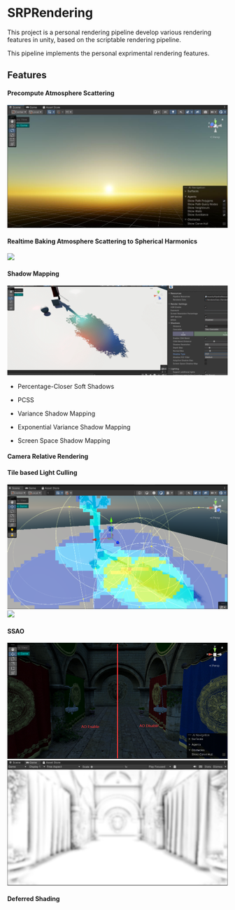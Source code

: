 # SRPRendering
This project is a personal rendering pipeline develop various rendering features in unity, based on the scriptable rendering pipeline. 

This pipeline implements the personal exprimental rendering features.

## Features
#### Precompute Atmosphere Scattering
![](screenshots/atmosphere_scattering.jpg)
#### Realtime Baking Atmosphere Scattering to Spherical Harmonics
![](screenshots/bake_atmosphere_sh.gif)
#### Shadow Mapping
![Shadow Mapping](screenshots/shadowmap.gif)
- Percentage-Closer Soft Shadows
- PCSS

- Variance Shadow Mapping

- Exponential Variance Shadow Mapping

- Screen Space Shadow Mapping

#### Camera Relative Rendering

#### Tile based Light Culling
![](screenshots/tilebasedlightculling.png)
![](screenshots/lightcullingsponza.gif)
#### SSAO
![](screenshots/ao_compare.png)
![](screenshots/ao_mask.jpg)
#### Deferred Shading

